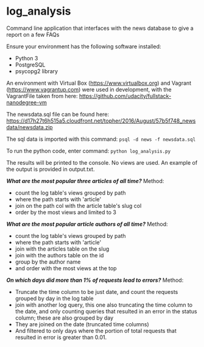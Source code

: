# log_analysis
Command line application that interfaces with the news
database to give a report on a few FAQs

Ensure your environment has the following software installed:
 - Python 3
 - PostgreSQL
 - psycopg2 library

An environment with Virtual Box (https://www.virtualbox.org) and Vagrant (https://www.vagrantup.com) were used in development, with the VagrantFile taken from here: https://github.com/udacity/fullstack-nanodegree-vm

The newsdata.sql file can be found here: https://d17h27t6h515a5.cloudfront.net/topher/2016/August/57b5f748_newsdata/newsdata.zip

The sql data is imported with this command:
`psql -d news -f newsdata.sql`

To run the python code, enter command:
`python log_analysis.py`

The results will be printed to the console. No views are used. An example of the output is provided in output.txt.

**_What are the most popular three articles of all time?_**
Method:
 - count the log table's views grouped by path
 - where the path starts with 'article'
 - join on the path col with the article table's slug col
 - order by the most views and limited to 3

**_What are the most popular article authors of all time?_**
Method:
 - count the log table's views grouped by path
 - where the path starts with 'article'
 - join with the articles table on the slug
 - join with the authors table on the id
 - group by the author name
 - and order with the most views at the top

**_On which days did more than 1% of requests lead to errors?_**
Method:
 - Truncate the time column to be just date, and count the requests grouped by day in the log table
 - join with another log query, this one also truncating the time column to the date, and only counting queries that resulted in an error in the status column; these are also grouped by day
 - They are joined on the date (truncated time columns)
 - And filtered to only days where the portion of total requests that resulted in error is greater than 0.01.
